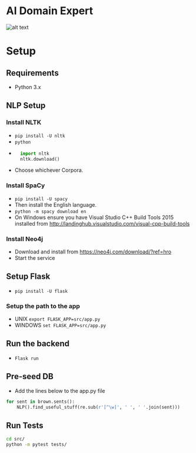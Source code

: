 # AI Domain Expert
![alt text](https://travis-ci.org/AITestingOrg/aide--spacy-nlp-service.svg?branch=master "Build Status")

# Setup
## Requirements
* Python 3.x

## NLP Setup
### Install NLTK
* `pip install -U nltk`
* `python`
* ```python
    import nltk
    nltk.download()
  ```
* Choose whichever Corpora.

### Install SpaCy
* `pip install -U spacy`
* Then install the English language.
* `python -m spacy download en`
* On Windows ensure you have Visual Studio C++ Build Tools 2015 installed from http://landinghub.visualstudio.com/visual-cpp-build-tools

### Install Neo4j
* Download and install from https://neo4j.com/download/?ref=hro
* Start the service

## Setup Flask
* `pip install -U flask`
### Setup the path to the app
* UNIX `export FLASK_APP=src/app.py`
* WINDOWS `set FLASK_APP=src/app.py`

## Run the backend
* `Flask run`

## Pre-seed DB
* Add the lines below to the app.py file
```python
for sent in brown.sents():
    NLP().find_useful_stuff(re.sub(r'[^\w]', ' ', ' '.join(sent)))
```

## Run Tests
```bash
cd src/
python -m pytest tests/
```
